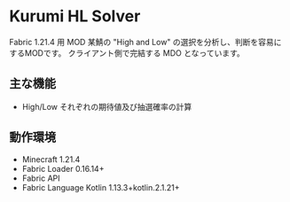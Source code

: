 # Kurumi HL Solver  
  
Fabric 1.21.4 用 MOD
某鯖の "High and Low" の選択を分析し、判断を容易にするMODです。
クライアント側で完結する MDO となっています。
  
## 主な機能  
  
- High/Low それぞれの期待値及び抽選確率の計算
  
## 動作環境  
  
- Minecraft 1.21.4  
- Fabric Loader 0.16.14+  
- Fabric API  
- Fabric Language Kotlin 1.13.3+kotlin.2.1.21+  
